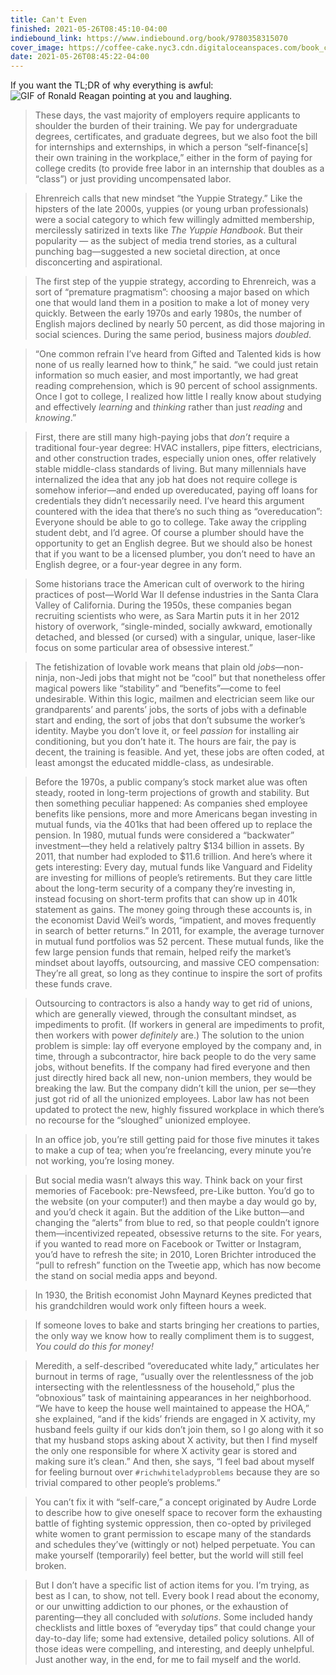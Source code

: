 ```yaml
---
title: Can't Even
finished: 2021-05-26T08:45:10-04:00
indiebound_link: https://www.indiebound.org/book/9780358315070
cover_image: https://coffee-cake.nyc3.cdn.digitaloceanspaces.com/book_covers/2021/cant-even.webp
date: 2021-05-26T08:45:22-04:00
---
```

If you want the TL;DR of why everything is awful:
![GIF of Ronald Reagan pointing at you and laughing.](/assets/gifs/reagan-laughing.gif)

> These days, the vast majority of employers require applicants to shoulder the burden of their training. We pay for undergraduate degrees, certificates, and graduate degrees, but we also foot the bill for internships and externships, in which a person “self-finance[s] their own training in the workplace,” either in the form of paying for college credits (to provide free labor in an internship that doubles as a “class”) or just providing uncompensated labor.

> Ehrenreich calls that new mindset “the Yuppie Strategy.” Like the hipsters of the late 2000s, yuppies (or young urban professionals) were a social category to which few willingly admitted membership, mercilessly satirized in texts like _The Yuppie Handbook_. But their popularity — as the subject of media trend stories, as a cultural punching bag—suggested a new societal direction, at once disconcerting and aspirational.

> The first step of the yuppie strategy, according to Ehrenreich, was a sort of “premature pragmatism”: choosing a major based on which one that would land them in a position to make a lot of money very quickly. Between the early 1970s and early 1980s, the number of English majors declined by nearly 50 percent, as did those majoring in social sciences. During the same period, business majors _doubled_.

> “One common refrain I’ve heard from Gifted and Talented kids is how none of us really learned how to think,” he said. “we could just retain information so much easier, and most importantly, we had great reading comprehension, which is 90 percent of school assignments. Once I got to college, I realized how little I really know about studying and effectively _learning_ and _thinking_ rather than just _reading_ and _knowing_.”

> First, there are still many high-paying jobs that _don’t_ require a traditional four-year degree: HVAC installers, pipe fitters, electricians, and other construction trades, especially union ones, offer relatively stable middle-class standards of living. But many millennials have internalized the idea that any job hat does not require college is somehow inferior—and ended up overeducated, paying off loans for credentials they didn’t necessarily need. I’ve heard this argument countered with the idea that there’s no such thing as “overeducation”: Everyone should be able to go to college. Take away the crippling student debt, and I’d agree. Of course a plumber should have the opportunity to get an English degree. But we should also be honest that if you want to be a licensed plumber, you don’t need to have an English degree, or a four-year degree in any form.

> Some historians trace the American cult of overwork to the hiring practices of post—World War II defense industries in the Santa Clara Valley of California. During the 1950s, these companies began recruiting scientists who were, as Sara Martin puts it in her 2012 history of overwork, “single-minded, socially awkward, emotionally detached, and blessed (or cursed) with a singular, unique, laser-like focus on some particular area of obsessive interest.”

> The fetishization of lovable work means that plain old _jobs_—non-ninja, non-Jedi jobs that might not be “cool” but that nonetheless offer magical powers like “stability” and “benefits”—come to feel undesirable. Within this logic, mailmen and electrician seem like our grandparents’ and parents’ jobs, the sorts of jobs with a definable start and ending, the sort of jobs that don’t subsume the worker’s identity. Maybe you don’t love it, or feel _passion_ for installing air conditioning, but you don’t hate it. The hours are fair, the pay is decent, the training is feasible. And yet, these jobs are often coded, at least amongst the educated middle-class, as undesirable.

> Before the 1970s, a public company’s stock market alue was often steady, rooted in long-term projections of growth and stability. But then something peculiar happened: As companies shed employee benefits like pensions, more and more Americans began investing in mutual funds, via the 401ks that had been offered up to replace the pension. In 1980, mutual funds were considered a “backwater” investment—they held a relatively paltry $134 billion in assets. By 2011, that number had exploded to $11.6 trillion.
> And here’s where it gets interesting: Every day, mutual funds like Vanguard and Fidelity are investing for millions of people’s retirements. But they care little about the long-term security of a company they’re investing in, instead focusing on short-term profits that can show up in 401k statement as gains. The money going through these accounts is, in the economist David Weil’s words, “impatient, and moves frequently in search of better returns.” In 2011, for example, the average turnover in mutual fund portfolios was 52 percent. These mutual funds, like the few large pension funds that remain, helped reify the market’s mindset about layoffs, outsourcing, and massive CEO compensation: They’re all great, so long as they continue to inspire the sort of profits these funds crave.

> Outsourcing to contractors is also a handy way to get rid of unions, which are generally viewed, through the consultant mindset, as impediments to profit. (If workers in general are impediments to profit, then workers with power _definitely_ are.) The solution to the union problem is simple: lay off everyone employed by the company and, in time, through a subcontractor, hire back people to do the very same jobs, without benefits. If the company had fired everyone and then just directly hired back all new, non-union members, they would be breaking the law. But the company didn’t kill the union, per se—they just got rid of all the unionized employees. Labor law has not been updated to protect the new, highly fissured workplace in which there’s no recourse for the “sloughed” unionized employee.

> In an office job, you’re still getting paid for those five minutes it takes to make a cup of tea; when you’re freelancing, every minute you’re not working, you’re losing money.

> But social media wasn’t always this way. Think back on your first memories of Facebook: pre-Newsfeed, pre-Like button. You’d go to the website (on your computer!) and then maybe a day would go by, and you’d check it again. But the addition of the Like button—and changing the “alerts” from blue to red, so that people couldn’t ignore them—incentivized repeated, obsessive returns to the site. For years, if you wanted to read more on Facebook or Twitter or Instagram, you’d have to refresh the site; in 2010, Loren Brichter introduced the “pull to refresh” function on the Tweetie app, which has now become the stand on social media apps and beyond.

> In 1930, the British economist John Maynard Keynes predicted that his grandchildren would work only fifteen hours a week.

> If someone loves to bake and starts bringing her creations to parties, the only way we know how to really compliment them is to suggest, _You could do this for money!_

> Meredith, a self-described “overeducated white lady,” articulates her burnout in terms of rage, “usually over the relentlessness of the job intersecting with the relentlessness of the household,” plus the “obnoxious” task of maintaining appearances in her neighborhood. “We have to keep the house well maintained to appease the HOA,” she explained, “and if the kids’ friends are engaged in X activity, my husband feels guilty if our kids don’t join them, so I go along with it so that my husband stops asking about X activity, but then I find myself the only one responsible for where X activity gear is stored and making sure it’s clean.” And then, she says, “I feel bad about myself for feeling burnout over `#richwhiteladyproblems` because they are so trivial compared to other people’s problems.”

> You can’t fix it with “self-care,” a concept originated by Audre Lorde to describe how to give oneself space to recover form the exhausting battle of fighting systemic oppression, then co-opted by privileged white women to grant permission to escape many of the standards and schedules they’ve (wittingly or not) helped perpetuate. You can make yourself (temporarily) feel better, but the world will still feel broken.

> But I don’t have a specific list of action items for you. I’m trying, as best as I can, to show, not tell. Every book I read about the economy, or our unwitting addiction to our phones, or the exhaustion of parenting—they all concluded with _solutions_. Some included handy checklists and little boxes of “everyday tips” that could change your day-to-day life; some had extensive, detailed policy solutions. All of those ideas were compelling, and interesting, and deeply unhelpful. Just another way, in the end, for me to fail myself and the world.